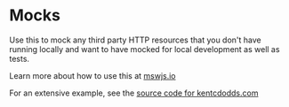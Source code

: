 # Mocks

Use this to mock any third party HTTP resources that you don't have running locally and want to have
mocked for local development as well as tests.

Learn more about how to use this at [mswjs.io](https://mswjs.io/)

For an extensive example, see the
[source code for kentcdodds.com](https://github.com/kentcdodds/kentcdodds.com/blob/main/mocks/index.ts)
